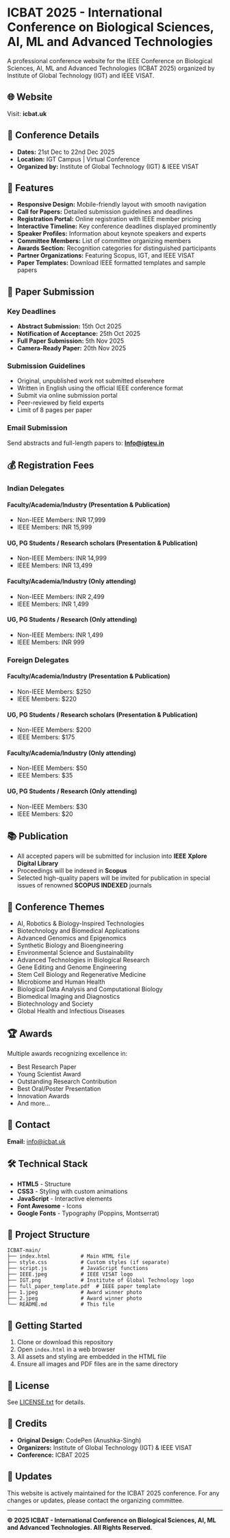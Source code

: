 # ICBAT 2025 - International Conference on Biological Sciences, AI, ML and Advanced Technologies

A professional conference website for the IEEE Conference on Biological Sciences, AI, ML and Advanced Technologies (ICBAT 2025) organized by Institute of Global Technology (IGT) and IEEE VISAT.

## 🌐 Website

Visit: **icbat.uk**

## 📅 Conference Details

- **Dates:** 21st Dec to 22nd Dec 2025
- **Location:** IGT Campus | Virtual Conference
- **Organized by:** Institute of Global Technology (IGT) & IEEE VISAT

## 🚀 Features

- **Responsive Design:** Mobile-friendly layout with smooth navigation
- **Call for Papers:** Detailed submission guidelines and deadlines
- **Registration Portal:** Online registration with IEEE member pricing
- **Interactive Timeline:** Key conference deadlines displayed prominently
- **Speaker Profiles:** Information about keynote speakers and experts
- **Committee Members:** List of committee organizing members
- **Awards Section:** Recognition categories for distinguished participants
- **Partner Organizations:** Featuring Scopus, IGT, and IEEE VISAT
- **Paper Templates:** Download IEEE formatted templates and sample papers

## 📝 Paper Submission

### Key Deadlines

- **Abstract Submission:** 15th Oct 2025
- **Notification of Acceptance:** 25th Oct 2025
- **Full Paper Submission:** 5th Nov 2025
- **Camera-Ready Paper:** 20th Nov 2025

### Submission Guidelines

- Original, unpublished work not submitted elsewhere
- Written in English using the official IEEE conference format
- Submit via online submission portal
- Peer-reviewed by field experts
- Limit of 8 pages per paper

### Email Submission

Send abstracts and full-length papers to: **Info@igteu.in**

## 💰 Registration Fees

### Indian Delegates

#### Faculty/Academia/Industry (Presentation & Publication)
- Non-IEEE Members: INR 17,999
- IEEE Members: INR 15,999

#### UG, PG Students / Research scholars (Presentation & Publication)
- Non-IEEE Members: INR 14,999
- IEEE Members: INR 13,499

#### Faculty/Academia/Industry (Only attending)
- Non-IEEE Members: INR 2,499
- IEEE Members: INR 1,499

#### UG, PG Students / Research (Only attending)
- Non-IEEE Members: INR 1,499
- IEEE Members: INR 999

### Foreign Delegates

#### Faculty/Academia/Industry (Presentation & Publication)
- Non-IEEE Members: $250
- IEEE Members: $220

#### UG, PG Students / Research scholars (Presentation & Publication)
- Non-IEEE Members: $200
- IEEE Members: $175

#### Faculty/Academia/Industry (Only attending)
- Non-IEEE Members: $50
- IEEE Members: $35

#### UG, PG Students / Research (Only attending)
- Non-IEEE Members: $30
- IEEE Members: $20

## 📚 Publication

- All accepted papers will be submitted for inclusion into **IEEE Xplore Digital Library**
- Proceedings will be indexed in **Scopus**
- Selected high-quality papers will be invited for publication in special issues of renowned **SCOPUS INDEXED** journals

## 🎯 Conference Themes

- AI, Robotics & Biology-Inspired Technologies
- Biotechnology and Biomedical Applications
- Advanced Genomics and Epigenomics
- Synthetic Biology and Bioengineering
- Environmental Science and Sustainability
- Advanced Technologies in Biological Research
- Gene Editing and Genome Engineering
- Stem Cell Biology and Regenerative Medicine
- Microbiome and Human Health
- Biological Data Analysis and Computational Biology
- Biomedical Imaging and Diagnostics
- Biotechnology and Society
- Global Health and Infectious Diseases

## 🏆 Awards

Multiple awards recognizing excellence in:
- Best Research Paper
- Young Scientist Award
- Outstanding Research Contribution
- Best Oral/Poster Presentation
- Innovation Awards
- And more...

## 📧 Contact

**Email:** info@icbat.uk

## 🛠️ Technical Stack

- **HTML5** - Structure
- **CSS3** - Styling with custom animations
- **JavaScript** - Interactive elements
- **Font Awesome** - Icons
- **Google Fonts** - Typography (Poppins, Montserrat)

## 📁 Project Structure

```
ICBAT-main/
├── index.html          # Main HTML file
├── style.css           # Custom styles (if separate)
├── script.js           # JavaScript functions
├── IEEE.jpeg           # IEEE VISAT logo
├── IGT.png             # Institute of Global Technology logo
├── full_paper_template.pdf  # IEEE paper template
├── 1.jpeg              # Award winner photo
├── 2.jpeg              # Award winner photo
└── README.md           # This file
```

## 🚀 Getting Started

1. Clone or download this repository
2. Open `index.html` in a web browser
3. All assets and styling are embedded in the HTML file
4. Ensure all images and PDF files are in the same directory

## 📄 License

See [LICENSE.txt](LICENSE.txt) for details.

## 👥 Credits

- **Original Design:** CodePen (Anushka-Singh)
- **Organizers:** Institute of Global Technology (IGT) & IEEE VISAT
- **Conference:** ICBAT 2025

## 🔄 Updates

This website is actively maintained for the ICBAT 2025 conference. For any changes or updates, please contact the organizing committee.

---

**© 2025 ICBAT - International Conference on Biological Sciences, AI, ML and Advanced Technologies. All Rights Reserved.**
